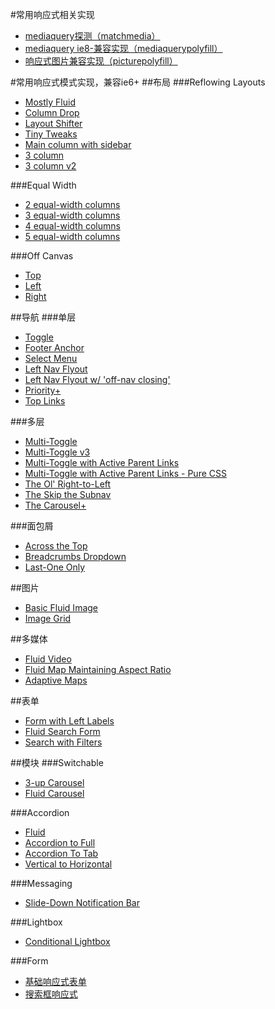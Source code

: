 #常用响应式相关实现

* [mediaquery探测（matchmedia）](/1.0/guide/matchmedia.md)
* [mediaquery ie8-兼容实现（mediaquerypolyfill）](/1.0/guide/mediaquerypolyfill.md)
* [响应式图片兼容实现（picturepolyfill）](/1.0/guide/picturepolyfill.md)

#常用响应式模式实现，兼容ie6+
##布局
###Reflowing Layouts
- [Mostly Fluid](http://miaojing.github.io/responsive/1.0/demo/navigation/layout/Mostly%20Fluid.htm)
- [Column Drop](http://miaojing.github.io/responsive/1.0/demo/navigation/layout/Column%20Drop.htm)
- [Layout Shifter](http://miaojing.github.io/responsive/1.0//demo/layout/Layout%20Shifter.htm)
- [Tiny Tweaks](http://miaojing.github.io/responsive/1.0/demo/navigation/Single-Level/Toggle%20Navigation.htm)
- [Main column with sidebar](http://miaojing.github.io/responsive/1.0/demo/layout/Main%20column%20with%20sidebar.htm)
- [3 column](http://miaojing.github.io/responsive/1.0/demo/layout/3%20Column%20Layout.htm)
- [3 column v2](http://miaojing.github.io/responsive/1.0/demo/layout/3%20Column%20Layout%20v2.htm)

###Equal Width
- [2 equal-width columns](http://miaojing.github.io/responsive/1.0/demo/layout/2%20Equal-Width%20Columns.htm)
- [3 equal-width columns](http://miaojing.github.io/responsive/1.0/demo/layout/3%20Equal-Width%20Columns.htm)
- [4 equal-width columns](http://miaojing.github.io/responsive/1.0/demo/layout/4%20Equal-Width%20Columns.htm)
- [5 equal-width columns](http://miaojing.github.io/responsive/1.0/demo/layout/5%20Equal-Width%20Columns.htm)

###Off Canvas
- [Top](http://miaojing.github.io/responsive/1.0/demo/layout/Off-Canvas%20Top.htm)
- [Left](http://miaojing.github.io/responsive/1.0/demo/layout/Off-Canvas%20Left.htm)
- [Right](http://miaojing.github.io/responsive/1.0/demo/layout/Off-Canvas%20Right.htm)

##导航
###单层
- [Toggle](http://miaojing.github.io/responsive/1.0//demo/navigation/Single-Level/Toggle%20Navigation.htm)
- [Footer Anchor](http://miaojing.github.io/responsive/1.0//demo/navigation/Single-Level/Footer%20Anchor.htm.htm)
- [Select Menu](http://miaojing.github.io/responsive/1.0//demo/navigation/Single-Level/Select%20Menu.htm)
- [Left Nav Flyout](http://miaojing.github.io/responsive/1.0//demo/navigation/Single-Level/left%20flyout%20navigation.htm)
- [Left Nav Flyout w/ 'off-nav closing'](http://miaojing.github.io/responsive/1.0//demo/navigation/Single-Level/The%20Left%20Nav%20Flyout.htm)
- [Priority+](http://miaojing.github.io/responsive/1.0//demo/navigation/Single-Level/Priority+%20Navigation.htm)
- [Top Links](http://miaojing.github.io/responsive/1.0//demo/navigation/Single-Level/A%20Pen%20by%20bradfrost.htm)

###多层
- [Multi-Toggle](http://codepen.io/bradfrost/full/tnhGv)
- [Multi-Toggle v3](http://codepen.io/bradfrost/full/orKvD)
- [Multi-Toggle with Active Parent Links](http://codepen.io/bradfrost/full/pwmHf)
- [Multi-Toggle with Active Parent Links - Pure CSS](http://codepen.io/bradfrost/full/rjfta)
- [The Ol' Right-to-Left](http://bradfrost.github.io/this-is-responsive/patterns.html#)
- [The Skip the Subnav](http://bradfrost.github.io/this-is-responsive/patterns.html#)
- [The Carousel+](http://bradfrost.github.io/this-is-responsive/patterns.html#)

###面包屑
- [Across the Top](http://miaojing.github.io/responsive/1.0/demo/Breadcrumbs/Across%20the%20Top%20Breadcrumbs.htm)
- [Breadcrumbs Dropdown](http://miaojing.github.io/responsive/1.0/demo/Breadcrumbs/Dropdown%20Breadcrumbs.htm)
- [Last-One Only](http://miaojing.github.io/responsive/1.0/demo/Breadcrumbs/Last%20One%20Only%20Breadcrumbs.htm)

##图片
- [Basic Fluid Image](http://miaojing.github.io/responsive/1.0/demo/image/Image%20Grid.htm)
- [Image Grid](http://miaojing.github.io/responsive/1.0//demo/image/Landscape%20Image.htm)

##多媒体
- [Fluid Video](http://miaojing.github.io/responsive/1.0//demo/media/Fluid%20Video.htm)
- [Fluid Map Maintaining Aspect Ratio](http://miaojing.github.io/responsive/1.0/demo/media/Fluid%20Map%20Maintaining%20Aspect%20Ratio.htm)
- [Adaptive Maps](http://miaojing.github.io/responsive/1.0/demo/media/Adaptive%20Map.htm)

##表单
- [Form with Left Labels](http://miaojing.github.io/responsive/1.0/demo/form/Simple%20Responsive%20Form%20.htm)
- [Fluid Search Form](http://miaojing.github.io/responsive/1.0/demo/form/Search%20Form.htm)
- [Search with Filters](http://miaojing.github.io/responsive/1.0/demo/form/Filtered%20Search%20RWD%20Pattern.htm)

##模块
###Switchable
 - [3-up Carousel](http://miaojing.github.io/responsive/1.0/demo/modules/3-up%20Carousel%20.htm)
 - [Fluid Carousel](http://miaojing.github.io/responsive/1.0/demo/modules/Fluid%20Carousel%20.htm)

###Accordion
- [Fluid](http://miaojing.github.io/responsive/1.0/demo/modules/fluid%20Accordion.htm)
- [Accordion to Full](http://miaojing.github.io/responsive/1.0/demo/modules/Accordion%20to%20Full.htm)
- [Accordion To Tab](http://miaojing.github.io/responsive/1.0/demo/modules/Responsive%20Accordian%20to%20Tabs.htm)
- [Vertical to Horizontal](http://miaojing.github.io/responsive/1.0/demo/modules/Responsive%20Accordian%20to%20Accordian.htm)

###Messaging
- [Slide-Down Notification Bar](http://miaojing.github.io/responsive/1.0/demo/modules/Slide-Down%20Notification%20Bar.htm)

###Lightbox
- [Conditional Lightbox](http://miaojing.github.io/responsive/1.0/demo/modules/Conditional%20Lightbox%20for%20Responsive%20Design.htm)

###Form
- [基础响应式表单](https://github.com/miaojing/responsive/blob/master/1.0/demo/sample.html "基础响应式表单")
- [搜索框响应式](https://github.com/miaojing/responsive/blob/master/1.0/demo/search.html "搜索框响应式")